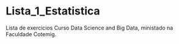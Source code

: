 # Lista_1_Estatistica
Lista de exercicios Curso Data Science and Big Data, ministado na Faculdade Cotemig.
